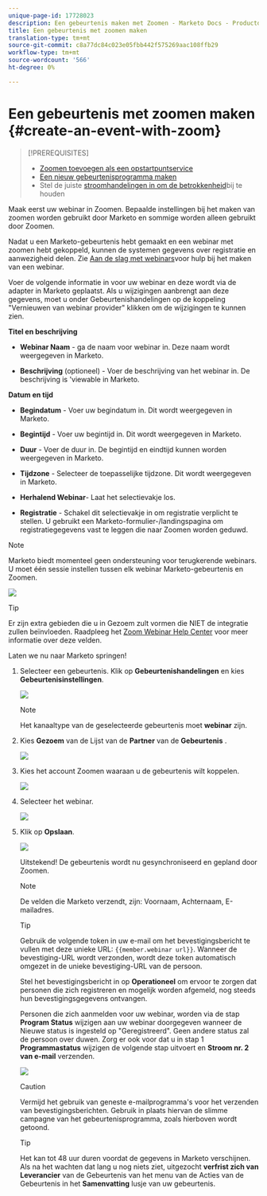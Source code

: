 ```yaml
---
unique-page-id: 17728023
description: Een gebeurtenis maken met Zoomen - Marketo Docs - Productdocumentatie
title: Een gebeurtenis met zoomen maken
translation-type: tm+mt
source-git-commit: c8a77dc84c023e05fbb442f575269aac108ffb29
workflow-type: tm+mt
source-wordcount: '566'
ht-degree: 0%

---
```



# Een gebeurtenis met zoomen maken {#create-an-event-with-zoom}

>[!PREREQUISITES]
>
>* [Zoomen toevoegen als een opstartpuntservice](/help/marketo/product-docs/administration/additional-integrations/add-zoom-as-a-launchpoint-service.md)
>* [Een nieuw gebeurtenisprogramma maken](/help/marketo/product-docs/demand-generation/events/understanding-events/create-a-new-event-program.md)
>* Stel de juiste [stroomhandelingen in om de betrokkenheid](http://docs.marketo.com/display/DOCS/Flow+Actions)bij te houden


Maak eerst uw webinar in Zoomen. Bepaalde instellingen bij het maken van zoomen worden gebruikt door Marketo en sommige worden alleen gebruikt door Zoomen.

Nadat u een Marketo-gebeurtenis hebt gemaakt en een webinar met zoomen hebt gekoppeld, kunnen de systemen gegevens over registratie en aanwezigheid delen. Zie [Aan de slag met webinars](https://support.zoom.us/hc/en-us/articles/200917029-Getting-Started-With-Webinar)voor hulp bij het maken van een webinar.

Voer de volgende informatie in voor uw webinar en deze wordt via de adapter in Marketo geplaatst. Als u wijzigingen aanbrengt aan deze gegevens, moet u onder Gebeurtenishandelingen op de koppeling &quot;Vernieuwen van webinar provider&quot; klikken om de wijzigingen te kunnen zien.

**Titel en beschrijving**

* **Webinar Naam** - ga de naam voor webinar in. Deze naam wordt weergegeven in Marketo.

* **Beschrijving** (optioneel) - Voer de beschrijving van het webinar in. De beschrijving is &#39;viewable in Marketo.

**Datum en tijd**

* **Begindatum** - Voer uw begindatum in. Dit wordt weergegeven in Marketo.

* **Begintijd** - Voer uw begintijd in. Dit wordt weergegeven in Marketo.

* **Duur** - Voer de duur in. De begintijd en eindtijd kunnen worden weergegeven in Marketo.

* **Tijdzone** - Selecteer de toepasselijke tijdzone. Dit wordt weergegeven in Marketo.

* **Herhalend Webinar**- Laat het selectievakje los.

* **Registratie** - Schakel dit selectievakje in om registratie verplicht te stellen. U gebruikt een Marketo-formulier-/landingspagina om registratiegegevens vast te leggen die naar Zoomen worden geduwd.

>[!NOTE]
>
>Marketo biedt momenteel geen ondersteuning voor terugkerende webinars. U moet één sessie instellen tussen elk webinar Marketo-gebeurtenis en Zoomen.

![](assets/overview2.png)

>[!TIP]
>
>Er zijn extra gebieden die u in Gezoem zult vormen die NIET de integratie zullen beïnvloeden. Raadpleeg het [Zoom Webinar Help Center](https://support.zoom.us/hc/en-us/sections/200324965-Video-Webinar) voor meer informatie over deze velden.

Laten we nu naar Marketo springen!

1. Selecteer een gebeurtenis. Klik op **Gebeurtenishandelingen** en kies **Gebeurtenisinstellingen**.

   ![](assets/image2015-5-14-14-3a53-3a10-1.png)

   >[!NOTE]
   >
   >Het kanaaltype van de geselecteerde gebeurtenis moet **webinar** zijn.

1. Kies **Gezoem** van de Lijst van de **Partner** van de **Gebeurtenis** .

   ![](assets/eventsettings1.png)

1. Kies het account Zoomen waaraan u de gebeurtenis wilt koppelen.

   ![](assets/selectaccount.png)

1. Selecteer het webinar.

   ![](assets/selectevent.png)

1. Klik op **Opslaan**.

   ![](assets/eventsettingssave.png)

   Uitstekend! De gebeurtenis wordt nu gesynchroniseerd en gepland door Zoomen.

   >[!NOTE]
   >
   >De velden die Marketo verzendt, zijn: Voornaam, Achternaam, E-mailadres.

   >[!TIP]
   >
   >Gebruik de volgende token in uw e-mail om het bevestigingsbericht te vullen met deze unieke URL: `{{member.webinar url}}`. Wanneer de bevestiging-URL wordt verzonden, wordt deze token automatisch omgezet in de unieke bevestiging-URL van de persoon.
   >
   >Stel het bevestigingsbericht in op **Operationeel** om ervoor te zorgen dat personen die zich registreren en mogelijk worden afgemeld, nog steeds hun bevestigingsgegevens ontvangen.

   Personen die zich aanmelden voor uw webinar, worden via de stap **Program Status** wijzigen aan uw webinar doorgegeven wanneer de Nieuwe status is ingesteld op &quot;Geregistreerd&quot;. Geen andere status zal de persoon over duwen. Zorg er ook voor dat u in stap 1 **Programmastatus** wijzigen de volgende stap uitvoert en **Stroom nr. 2 van e-mail** verzenden.

   ![](assets/goto-webinar-1.png)

   >[!CAUTION]
   >
   >Vermijd het gebruik van geneste e-mailprogramma&#39;s voor het verzenden van bevestigingsberichten. Gebruik in plaats hiervan de slimme campagne van het gebeurtenisprogramma, zoals hierboven wordt getoond.

   >[!TIP]
   >
   >Het kan tot 48 uur duren voordat de gegevens in Marketo verschijnen. Als na het wachten dat lang u nog niets ziet, uitgezocht **verfrist zich van Leverancier** van de Gebeurtenis van het menu van de Acties van de Gebeurtenis in het **Samenvatting** lusje van uw gebeurtenis.
